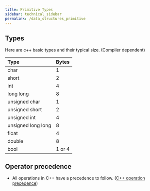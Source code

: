 ```yaml
---
title: Primitive Types
sidebar: technical_sidebar
permalink: /data_structures_primitive
---
```


## Types
Here are c++ basic types and their typical size. (Compiler dependent)

| Type               | Bytes  |
|:-------------------|:-------|
| char               | 1      |
| short              | 2      |
| int                | 4      |
| long long          | 8      |
| unsigned char      | 1      |
| unsigned short     | 2      |
| unsigned int       | 4      |
| unsigned long long | 8      |
| float              | 4      |
| double             | 8      |
| bool               | 1 or 4 |


## Operator precedence
- All operations in C++ have a precedence to follow. ([C++ operation precedence](https://en.cppreference.com/w/cpp/language/operator_precedence))
